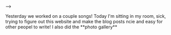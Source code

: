 <!-- 
    Hi guys!

    This is the editable blog file. It's in Markdown, which means you can essentially use plain text and it'll work fine. 
    It does provide some some nice formatting options but I'll get into that later.

-----------------------------------------------------------------------------------------------------------------------------

    To work with this: First ensure you have a github account and are added to the website's repo.
    Next, open your shell. Ensure you have git installed.

    1) 
        ONE TIME ONLY: Clone the repo `git clone https://github.com/Michael-78912/michael-78912.github.io`

        AFTER FIRST TIME: 
            'cd (repository folder)`
            `git pull` 

        Pulling the repository everytime is not strictly necessary if no one has updated the repository since you have,
        but it is recommended.

        If you try to clone it twice it will duplicate the repo inside of the existing one. Not good! 

    2) Make your changes to this file (data/blog.md) Ensure the format is followed! Or the website will break lol

    3) in your shell, type `git add blog/blog.md`. This will stage your updates for commit.

    4) type `git commit -m "Blog post XXXX"`. Include date and whatever else you want to say. This will stage your updates for push.

    5) type `git push`. This will push your committed changes to the web. It will take the website 2-5 minutes to update. Ctrl+Shift+R
        will force refresh the website and may make it load faster.

-------------------------------------------------------------------------------------------------------------------------------

    BLOG.MD

    This is the editable source file! DON'T FUCK WITH BLOG.HTML OR YOU'RE FIRED. Blog posts are separated by the <POST> tag.
    To make a new post, create some new lines at THE TOP of the file (under this comment but above all other posts). 
    Using a code editor will help you but isn't entirely necessary. I tried to make this as easy as I could to edit.

    The <POST> tag follows the following format:

    <POST DATE="YYYY-MM-DD" AUTHOR="Name" TITLE="Header/post title" LOCATION="City/wherever"> MARKDOWN CONTENT </POST>

    LOCATION is optional. The end tag is very important, as it shows the parser where the post ends and the previous one
    begins. If you don't include </POST> the parser will include the previous post in your current one, and it'll look fucked up.

    BRIEF MARKDOWN OVERVIEW

    Markdown is just a high-level implementation of HTML. Chances are you've used it before; platforms like Gmail, Reddit, and Discord
    all support at least some level of it. It's designed to be both easy to convert to HTML and human-readable at the same time.
    Here are some quick rules:

    - **BOLD**
    - __italic__
    - [Link Title](https://example.com/)
    - `code`
    - Blockquote: > "This is a quote by Michael, Michaewl is super epci"
    - Horizontal Rule: --- (on its own line)
    - Image: ![Alt Text](https://link-to-image.com/image.jpg)
    - Superscript: X^2^ = 4
    - Subscript: N~x~ = 4
    - Emoji: :joy:


    - # HEADER
        # H1 (Largest)
        ## H2 (Big)
        ### H3 (medium)
        #### H4 (About the same as normal text)
        ##### H5 (Smaller than normal text)
        ###### H6 (About the same size as sub/superscript)

    - Ordered List:
        1. blah,
        2. blah,
        3. blah, etc.. [1), 2), etc. also works]

    - Unordered List:
        - Item1
        * Item2
        + Item3 (-, +, and & all work, but make it consistent or it'll be ugly)

    
    - Markdown also supports some base HTML tags. The only really important ones are:
        - <br /> - Line break
        - <!-- Comment - You can write anything in this tag and it will not render. Just don't forget to close! -->


-->

<POST DATE="2025-10-28" AUTHOR="Michael" TITLE="Blog Sample" LOCATION="Kelowna">
Yesterday we worked on a couple songs! Today I'm sitting in my room, sick, trying to figure out this website
and make the blog posts ncie and easy for other peopel to write! I also did the **photo gallery**


</POST>
